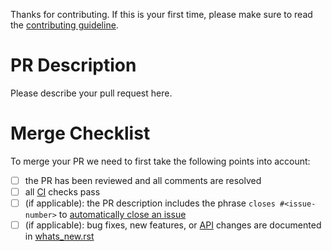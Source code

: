 Thanks for contributing.
If this is your first time, please make sure to read the [contributing guideline](https://github.com/sappelhoff/pyprep/blob/master/.github/CONTRIBUTING.md).

# PR Description

Please describe your pull request here.

# Merge Checklist

To merge your PR we need to first take the following points into account:

- [ ] the PR has been reviewed and all comments are resolved
- [ ] all [CI](https://help.github.com/en/actions/building-and-testing-code-with-continuous-integration/about-continuous-integration) checks pass
- [ ] (if applicable): the PR description includes the phrase `closes #<issue-number>` to [automatically close an issue](https://help.github.com/en/github/managing-your-work-on-github/linking-a-pull-request-to-an-issue#linking-a-pull-request-to-an-issue-using-a-keyword)
- [ ] (if applicable): bug fixes, new features, or [API](https://en.wikipedia.org/wiki/Application_programming_interface) changes are documented in [whats_new.rst](https://github.com/sappelhoff/pyprep/blob/master/docs/whats_new.rst)
